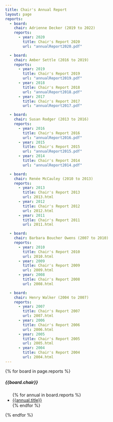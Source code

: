 ```yaml
---
title: Chair's Annual Report
layout: page
reports:
  - board:
    chair: Adrienne Decker (2019 to 2022)
    reports:
      - year: 2020
        title: Chair's Report 2020
        url: "annualReport2020.pdf"

  - board:
    chair: Amber Settle (2016 to 2019)
    reports:
      - year: 2019
        title: Chair's Report 2019
        url: "annualReport2019.pdf"
      - year: 2018
        title: Chair's Report 2018
        url: "annualReport2018.pdf"
      - year: 2017
        title: Chair's Report 2017
        url: "annualReport2017.pdf"

  - board:
    chair: Susan Rodger (2013 to 2016)
    reports:
      - year: 2016
        title: Chair's Report 2016
        url: "annualReport2016.pdf"
      - year: 2015
        title: Chair's Report 2015
        url: "annualReport2015.pdf"
      - year: 2014
        title: Chair's Report 2014
        url: "annualReport2014.pdf"

  - board:
    chair: Renée McCauley (2010 to 2013)
    reports:
      - year: 2013
        title: Chair's Report 2013
        url: 2013.html
      - year: 2012
        title: Chair's Report 2012
        url: 2012.html
      - year: 2011
        title: Chair's Report 2011
        url: 2011.html

  - board:
    chair: Barbara Boucher Owens (2007 to 2010)
    reports:
      - year: 2010
        title: Chair's Report 2010
        url: 2010.html
      - year: 2009
        title: Chair's Report 2009
        url: 2009.html
      - year: 2008
        title: Chair's Report 2008
        url: 2008.html

  - board:
    chair: Henry Walker (2004 to 2007)
    reports:
      - year: 2007
        title: Chair's Report 2007
        url: 2007.html
      - year: 2006
        title: Chair's Report 2006
        url: 2006.html
      - year: 2005
        title: Chair's Report 2005
        url: 2005.html
      - year: 2004
        title: Chair's Report 2004
        url: 2004.html
---
```


{% for board in page.reports %}
##### {{board.chair}}
<ul>{% for annual in board.reports %}<li><a href="chair/{{annual.url}}">{{annual.title}}</a></li>
{% endfor %}</ul>
{% endfor %}

